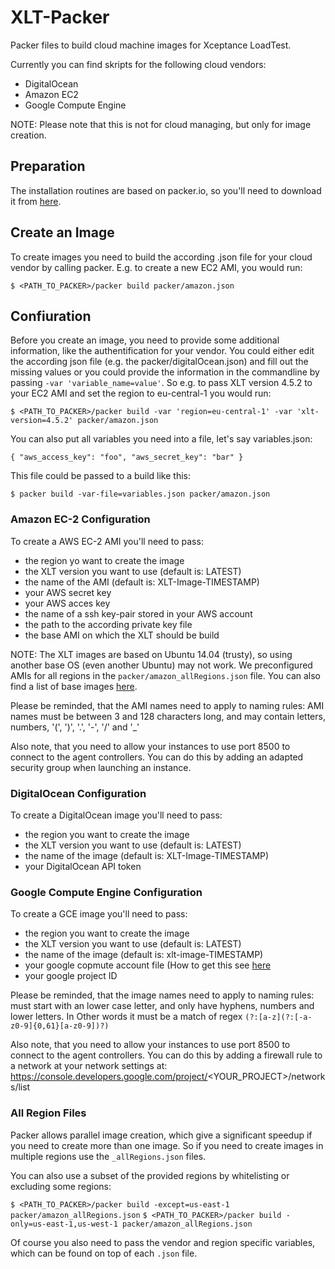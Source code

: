 # XLT-Packer
Packer files to build cloud machine images for Xceptance LoadTest.

Currently you can find skripts for the following cloud vendors:
 - DigitalOcean
 - Amazon EC2
 - Google Compute Engine
 
NOTE: Please note that this is not for cloud managing, but only for image creation.
 
## Preparation

The installation routines are based on packer.io, so you'll need to download it from [here](https://packer.io/downloads.html).

## Create an Image

To create images you need to build the according .json file for your cloud vendor by calling packer. E.g. to create a new EC2 AMI, you would run:

`$ <PATH_TO_PACKER>/packer build packer/amazon.json`

## Confiuration 

Before you create an image, you need to provide some additional information, like the authentification for your vendor.
You could either edit the according json file (e.g. the packer/digitalOcean.json) and fill out the missing values or you could provide the information in the commandline by passing `-var 'variable_name=value'`. So e.g. to pass XLT version 4.5.2 to your EC2 AMI and set the region to eu-central-1 you would run:

`$ <PATH_TO_PACKER>/packer build -var 'region=eu-central-1' -var 'xlt-version=4.5.2' packer/amazon.json`

You can also put all variables you need into a file, let's say variables.json:

`{
  "aws_access_key": "foo",
  "aws_secret_key": "bar"
}`

This file could be passed to a build like this:

`$ packer build -var-file=variables.json packer/amazon.json`
 

### Amazon EC-2 Configuration

To create a AWS EC-2 AMI you'll need to pass:
 - the region yo want to create the image
 - the XLT version you want to use (default is: LATEST)
 - the name of the AMI (default is: XLT-Image-TIMESTAMP)
 - your AWS secret key
 - your AWS acces key
 - the name of a ssh key-pair stored in your AWS account 
 - the path to the according private key file
 - the base AMI on which the XLT should be build
 
NOTE: The XLT images are based on Ubuntu 14.04 (trusty), so using another base OS (even another Ubuntu) may not work. We preconfigured AMIs for all regions in the `packer/amazon_allRegions.json` file. You can also find a list of base images [here](https://cloud-images.ubuntu.com/locator/ec2/).
 
Please be reminded, that the AMI names need to apply to naming rules: AMI names must be between 3 and 128 characters long, and may contain letters, numbers, '(', ')', '.', '-', '/' and '_'

Also note, that you need to allow your instances to use port 8500 to connect to the agent controllers. You can do this by adding an adapted security group when launching an instance.

### DigitalOcean Configuration

To create a DigitalOcean image you'll need to pass:
 - the region you want to create the image
 - the XLT version you want to use (default is: LATEST)
 - the name of the image (default is: XLT-Image-TIMESTAMP)
 - your DigitalOcean API token

### Google Compute Engine Configuration

To create a GCE image you'll need to pass:
 - the region you want to create the image
 - the XLT version you want to use (default is: LATEST)
 - the name of the image (default is: xlt-image-TIMESTAMP)
 - your google copmute account file (How to get this see [here](https://www.packer.io/docs/builders/googlecompute.html)
 - your google project ID
 
Please be reminded, that the image names need to apply to naming rules: must start with an lower case letter, and only have hyphens, numbers and lower letters. In Other words it must be a match of regex `(?:[a-z](?:[-a-z0-9]{0,61}[a-z0-9])?)`

Also note, that you need to allow your instances to use port 8500 to connect to the agent controllers. You can do this by adding a firewall rule to a network at your network settings at: https://console.developers.google.com/project/<YOUR_PROJECT>/networks/list
 
### All Region Files

Packer allows parallel image creation, which give a significant speedup if you need to create more than one image. So if you need to create images in multiple regions use the `_allRegions.json` files.

You can also use a subset of the provided regions by whitelisting or excluding some regions:

`$ <PATH_TO_PACKER>/packer build -except=us-east-1 packer/amazon_allRegions.json`
`$ <PATH_TO_PACKER>/packer build -only=us-east-1,us-west-1 packer/amazon_allRegions.json`

Of course you also need to pass the vendor and region specific variables, which can be found on top of each `.json` file.